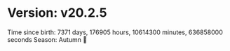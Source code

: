 # Version: v20.2.5
Time since birth: 7371 days, 176905 hours, 10614300 minutes, 636858000 seconds
Season: Autumn 🍁
